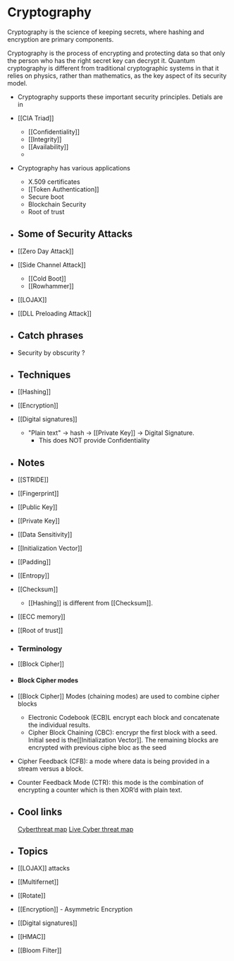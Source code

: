 # Cryptography

Cryptography is the science of keeping secrets, where hashing and encryption are primary components.

Cryptography is the process of encrypting and protecting data so that only the person who has the right secret key can decrypt it. Quantum cryptography is different from traditional cryptographic systems in that it relies on physics, rather than mathematics, as the key aspect of its security model.
- Cryptography supports these important security principles. Detials are in
- [[CIA Triad]]
	- [[Confidentiality]]
	- [[Integrity]]
	- [[Availability]]
	-
- Cryptography has various applications
	- X.509 certificates
	- [[Token Authentication]]
	- Secure boot
	- Blockchain Security
	- Root of trust
- ## Some of Security Attacks
- [[Zero Day Attack]]
- [[Side Channel Attack]]
	- [[Cold Boot]]
	- [[Rowhammer]]
- [[LOJAX]]
- [[DLL Preloading Attack]]
- ## Catch phrases
- Security by obscurity ?
- ## Techniques
- [[Hashing]]
- [[Encryption]]
- [[Digital signatures]]
	- "Plain text" -> hash -> [[Private Key]] -> Digital Signature.
		- This does NOT provide Confidentiality
- ## Notes
- [[STRIDE]]
- [[Fingerprint]]
- [[Public Key]]
- [[Private Key]]
- [[Data Sensitivity]]
- [[Initialization Vector]]
- [[Padding]]
- [[Entropy]]
- [[Checksum]]
	- [[Hashing]] is different from [[Checksum]].
- [[ECC memory]]
- [[Root of trust]]
- ### Terminology
- [[Block Cipher]]
- #### Block Cipher modes
- [[Block Cipher]] Modes (chaining modes) are used to combine cipher blocks
	- Electronic Codebook (ECB)L encrypt each block and concatenate the individual results.
	- Cipher Block Chaining (CBC): encrypr the first block with a seed. Initial seed is the[[Initialization Vector]]. The remaining blocks are encrypted with previous ciphe bloc as the seed
- Cipher Feedback (CFB): a mode where data is being provided in a stream versus a block.
- Counter Feedback Mode (CTR): this mode is the combination of encrypting a counter which is then XOR’d with plain text.
- ## Cool links
  
  [Cyberthreat map](https://cybermap.kaspersky.com/)
  [Live Cyber threat map](https://threatmap.checkpoint.com/)
- ## Topics
- [[LOJAX]] attacks
- [[Multifernet]]
- [[Rotate]]
- [[Encryption]] - Asymmetric Encryption
- [[Digital signatures]]
- [[HMAC]]
- [[Bloom Filter]]